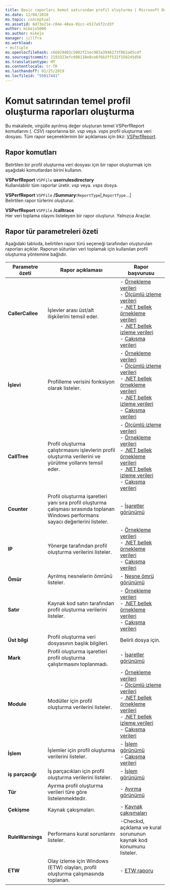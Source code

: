 ```yaml
---
title: Basic raporları komut satırından profil oluşturma | Microsoft Docs
ms.date: 11/04/2016
ms.topic: conceptual
ms.assetid: 6d73e21e-c04e-48ea-91cc-e517a5f2cd3f
author: mikejo5000
ms.author: mikejo
manager: jillfra
ms.workload:
- multiple
ms.openlocfilehash: c66829402c5002f21ec983a3946273f062a85cdf
ms.sourcegitcommit: 2193323efc608118e0ce6f6b2ff532f158245d56
ms.translationtype: MT
ms.contentlocale: tr-TR
ms.lasthandoff: 01/25/2019
ms.locfileid: "55017441"
---
```

# <a name="create-basic-profiling-reports-from-the-command-line"></a>Komut satırından temel profil oluşturma raporları oluşturma
Bu makalede, virgülle ayrılmış değer oluşturan temel VSPerfReport komutlarını (. *CSV*) raporlarına bir. *vsp* veya. *vsps* profil oluşturma veri dosyası. Tüm rapor seçeneklerinin bir açıklaması için bkz: [VSPerfReport](../profiling/vsperfreport.md).  
  
## <a name="report-commands"></a>Rapor komutları  
 Belirtilen bir profil oluşturma veri dosyası için bir rapor oluşturmak için aşağıdaki komutlardan birini kullanın.  
  
 **VSPerfReport** `VSPFile` **userrulesdirectory**  
 Kullanılabilir tüm raporlar üretir. *vsp* veya. *vsps* dosya.  
  
 **VSPerfReport** `VSPFile` **/Summary:**`ReportType`[,`ReportType`...]  
 Belirtilen rapor türlerini oluşturur.  
  
 **VSPerfReport** `VSPFile`   **/calltrace**  
 Her veri toplama olayını listeleyen bir rapor oluşturur. Yalnızca Araçlar.  
  
## <a name="summary-report-type-parameters"></a>Rapor tür parametreleri özeti  
 Aşağıdaki tabloda, belirtilen rapor türü seçeneği tarafından oluşturulan raporları açıklar. Raporun sütunları veri toplamak için kullanılan profil oluşturma yöntemine bağlıdır.  
  
|Parametre özeti|Rapor açıklaması|Rapor başvurusu|  
|-----------------------|------------------------|----------------------|  
|**CallerCallee**|İşlevler arası üst/alt ilişkilerini temsil eder.|-   [Örnekleme verileri](../profiling/caller-callee-view-sampling-data.md)<br />-   [Ölçümlü izleme verileri](../profiling/caller-callee-view-instrumentation-data.md)<br />-   [.NET bellek örnekleme verileri](../profiling/caller-callee-view-dotnet-memory-sampling-data.md)<br />-   [.NET bellek izleme verileri](../profiling/caller-callee-view-net-memory-instrumentation-data.md)<br />-   [Çakışma verileri](../profiling/caller-callee-view-contention-data.md)|  
|**İşlevi**|Profilleme verisini fonksiyon olarak listeler.|-   [Örnekleme verileri](../profiling/functions-view-sampling-data.md)<br />-   [Ölçümlü izleme verileri](../profiling/functions-view-instrumentation-data.md)<br />-   [.NET bellek örnekleme verileri](../profiling/functions-view-dotnet-memory-sampling-data.md)<br />-   [.NET bellek izleme verileri](../profiling/functions-view-dotnet-memory-instrumentation-data.md)<br />-   [Çakışma verileri](../profiling/functions-view-contention-data.md)|  
|**CallTree**|Profil oluşturma çalıştırmasını işlevlerin profil oluşturma verilerini ve yürütme yollarını temsil eder.|-   [Ölçümlü izleme verileri](../profiling/call-tree-view-instrumentation-data.md)<br />-   [Örnekleme verileri](../profiling/call-tree-view-sampling-data.md)<br />-   [.NET bellek örnekleme verileri](../profiling/call-tree-view-dotnet-memory-sampling-data.md)<br />-   [.NET bellek izleme verileri](../profiling/call-tree-view-dotnet-memory-instrumentation-data.md)<br />-   [Çakışma verileri](../profiling/call-tree-view-contention-data.md)|  
|**Counter**|Profil oluşturma işaretleri yanı sıra profil oluşturma çalışması sırasında toplanan Windows performans sayacı değerlerini listeler.|-   [İşaretler görünümü](../profiling/marks-view.md)|  
|**IP**|Yönerge tarafından profil oluşturma verilerini listeler.|-   [Örnekleme verileri](../profiling/instruction-pointers-ips-view-sampling-data.md)<br />-   [.NET bellek örnekleme verileri](../profiling/instruction-pointers-ips-view-dotnet-memory-sampling-data.md)<br />-   [Çakışma verileri](../profiling/instruction-pointers-ips-view-contention-data.md)|  
|**Ömür**|Ayrılmış nesnelerin ömrünü listeler.|-   [Nesne ömrü görünümü](../profiling/object-lifetime-view.md)|  
|**Satır**|Kaynak kod satırı tarafından profil oluşturma verilerini listeler.|-   [Örnekleme verileri](../profiling/lines-view-sampling-data.md)<br />-   [.NET bellek örnekleme verileri](../profiling/lines-view-dotnet-memory-sampling-data.md)<br />-   [Çakışma verileri](../profiling/lines-view-contention-data.md)|  
|**Üst bilgi**|Profil oluşturma veri dosyasının başlık bilgileri.|Belirli dosya için.|  
|**Mark**|Profil oluşturma işaretleri profil oluşturma çalıştırmasını toplanmadı.|-   [İşaretler görünümü](../profiling/marks-view.md)|  
|**Module**|Modüller için profil oluşturma verilerini listeler.|-   [Örnekleme verileri](../profiling/modules-view-sampling-data.md)<br />-   [Ölçümlü izleme verileri](../profiling/modules-view-instrumentation-data.md)<br />-   [.NET bellek örnekleme verileri](../profiling/modules-view-dotnet-memory-sampling-data.md)<br />-   [.NET bellek izleme verileri](../profiling/modules-view-dotnet-memory-instrumentation-data.md)<br />-   [Çakışma verileri](../profiling/modules-view-contention-data.md)|  
|**İşlem**|İşlemler için profil oluşturma verilerini listeler.|-   [İşlem görünümü](../profiling/process-view.md)<br />-   [Çakışma verileri](../profiling/process-view-contention-data.md)|  
|**iş parçacığı**|İş parçacıkları için profil oluşturma verilerini listeler.|-   [İşlem görünümü](../profiling/process-view.md)|  
|**Tür**|Ayırma profil oluşturma verileri türe göre listelenmektedir.|-   [Ayırma görünümü](../profiling/dotnet-memory-allocations-view.md)|  
|**Çekişme**|Kaynak çakışmaları.|-   [Kaynak çakışmaları](../profiling/resource-contentions-view-contention-data.md)|  
|**RuleWarnings**|Performans kural sorunlarını listeler.|-Checkıd, açıklama ve kural sorununun kaynak kod konumunu listeler.|  
|**ETW**|Olay izleme için Windows (ETW) olayları, profil oluşturma çalışmasında toplanan.|-   [ETW raporu](../profiling/event-tracing-for-windows-etw-report.md)|